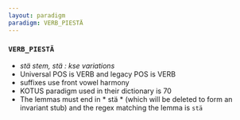 ```yaml
---
layout: paradigm
paradigm: VERB_PIESTÄ
---
```

### ` VERB_PIESTÄ `

* _stä stem, stä : kse variations_
* Universal POS is VERB and legacy POS is VERB
* suffixes use front vowel harmony
* KOTUS paradigm used in their dictionary is 70
* The lemmas must end in * stä * (which will be deleted to form an invariant stub) and the regex matching the lemma is ` stä `
